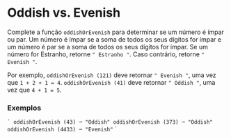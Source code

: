 # Oddish vs. Evenish

Complete a função `oddishOrEvenish` para determinar se um número é ímpar ou par. Um número é ímpar se a soma de todos os seus dígitos for ímpar e um número é par se a soma de todos os seus dígitos for ímpar. Se um número for Estranho, retorne `" Estranho "`. Caso contrário, retorne `" Evenish "`.

Por exemplo, `oddishOrEvenish (121)` deve retornar `" Evenish "`, uma vez que `1 + 2 + 1 = 4`. `oddishOrEvenish (41)` deve retornar `" Oddish "`, uma vez que `4 + 1 = 5`.

### Exemplos

`` `
oddishOrEvenish (43) ➞ "Oddish"
oddishOrEvenish (373) ➞ "Oddish"
oddishOrEvenish (4433) ➞ "Evenish"
`` `
